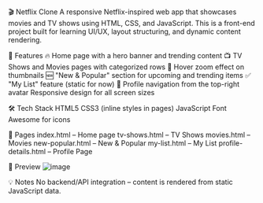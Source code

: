 🎬 Netflix Clone
A responsive Netflix-inspired web app that showcases movies and TV shows using HTML, CSS, and JavaScript. This is a front-end project built for learning UI/UX, layout structuring, and dynamic content rendering.

🚀 Features
🔥 Home page with a hero banner and trending content
📺 TV Shows and Movies pages with categorized rows
🌟 Hover zoom effect on thumbnails
🆕 "New & Popular" section for upcoming and trending items
✅ "My List" feature (static for now)
👤 Profile navigation from the top-right avatar
Responsive design for all screen sizes

🛠️ Tech Stack
HTML5
CSS3 (inline styles in pages)
JavaScript
Font Awesome for icons

📁 Pages
index.html – Home page
tv-shows.html – TV Shows
movies.html – Movies
new-popular.html – New & Popular
my-list.html – My List
profile-details.html – Profile Page

📸 Preview
![image](https://github.com/user-attachments/assets/af1e46d1-7921-4999-987a-11e49a0bb212)


💡 Notes
No backend/API integration – content is rendered from static JavaScript data.

